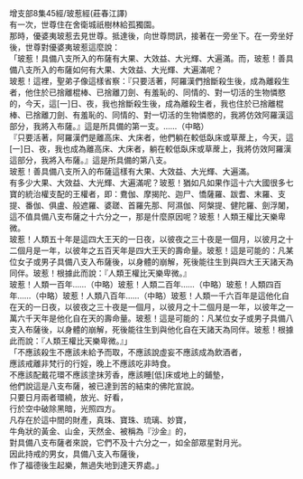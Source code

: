 增支部8集45經/玻惹經(莊春江譯)  
有一次，世尊住在舍衛城祇樹林給孤獨園。  
那時，優婆夷玻惹去見世尊。抵達後，向世尊問訊，接著在一旁坐下。在一旁坐好後，世尊對優婆夷玻惹這麼說：  
「玻惹！具備八支所入的布薩有大果、大效益、大光輝、大遍滿。而，玻惹！善具備八支所入的布薩如何有大果、大效益、大光輝、大遍滿呢？  
玻惹！這裡，聖弟子像這樣省察：『只要活著，阿羅漢們捨斷殺生後，成為離殺生者，他住於已捨離棍棒、已捨離刀劍、有羞恥的、同情的、對一切活的生物憐愍的，今天，這[一]日、夜，我也捨斷殺生後，成為離殺生者，我也住於已捨離棍棒、已捨離刀劍、有羞恥的、同情的、對一切活的生物憐愍的，我將仿效阿羅漢這部分，我將入布薩。』這是所具備的第一支。……（中略）  
『只要活著，阿羅漢們是離高床、大床者，他們躺在較低臥床或草蓆上，今天，這[一]日、夜，我也成為離高床、大床者，躺在較低臥床或草蓆上，我將仿效阿羅漢這部分，我將入布薩。』這是所具備的第八支。  
玻惹！善具備八支所入的布薩這樣有大果、大效益、大光輝、大遍滿。  
有多少大果、大效益、大光輝、大遍滿呢？玻惹！猶如凡如果作這十六大國很多七寶的統治權支配的王權者，即：鴦伽、摩揭陀、迦尸、憍薩羅、跋耆、末羅、支提、番伽、俱盧、般遮羅、婆蹉、首羅先那、阿濕伽、阿槃提、健陀羅、劍浮闍，這不值具備八支布薩之十六分之一，那是什麼原因呢？玻惹！人類王權比天樂卑微。  
玻惹！人類五十年是這四大王天的一日夜，以彼夜之三十夜是一個月，以彼月之十二個月是一年，以彼年之五百天年是四大王天的壽命量。玻惹！這是可能的：凡某位女子或男子具備八支入布薩後，以身體的崩解，死後能往生到與四大王天諸天為同伴。玻惹！根據此而說：『人類王權比天樂卑微。』  
玻惹！人類一百年……（中略）玻惹！人類二百年……（中略）玻惹！人類四百年……（中略）玻惹！人類八百年……（中略）玻惹！人類一千六百年是這他化自在天的一日夜，以彼夜之三十夜是一個月，以彼月之十二個月是一年，以彼年之一萬六千天年是他化自在天的壽命量。玻惹！這是可能的：凡某位女子或男子具備八支入布薩後，以身體的崩解，死後能往生到與他化自在天諸天為同伴。玻惹！根據此而說：『人類王權比天樂卑微。』」  
「不應該殺生不應該未給予而取，不應該說虛妄不應該成為飲酒者，  
應該戒離非梵行的行婬，晚上不應該吃非時食。  
不應該配戴花環不應該塗抹芳香，應該睡[低]床或地上的鋪墊，  
他們說這是八支布薩，被已達到苦的結束的佛陀宣說。  
只要日月兩者環繞，放光、好看，  
行於空中破除黑暗，光照四方。  
凡存在於這中間的財產，真珠、寶珠、琉璃、妙寶，  
牛角狀的黃金、山金，天然金、被稱為『沙金』的，  
對具備八支布薩者來說，它們不及十六分之一，如全部眾星對月光。  
因此持戒的男女，具備八支入布薩後，  
作了福德後生起樂，無過失地到達天界處。」  
  
  
